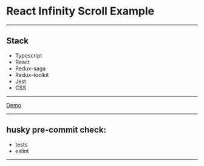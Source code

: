 # React Infinity Scroll Example

---

## Stack

- Typescript
- React
- Redux-saga
- Redux-toolkit
- Jest
- CSS

---

[Demo](https://sden4.github.io/react_inifinity_scroll/)

---

## husky pre-commit check:

- tests
- eslint

---
